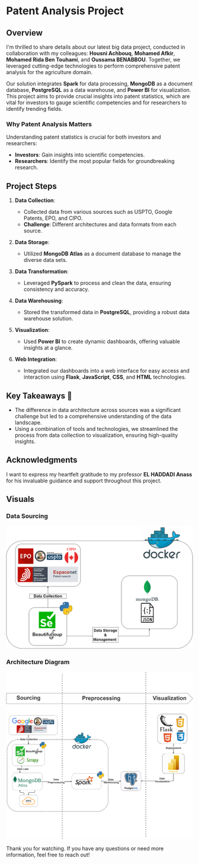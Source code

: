 # Patent Analysis Project

## Overview

I'm thrilled to share details about our latest big data project, conducted in collaboration with my colleagues: **Housni Achbouq**, **Mohamed Afkir**, **Mohamed Rida Ben Touhami**, and **Oussama BENABBOU**. Together, we leveraged cutting-edge technologies to perform comprehensive patent analysis for the agriculture domain. 

Our solution integrates **Spark** for data processing, **MongoDB** as a document database, **PostgreSQL** as a data warehouse, and **Power BI** for visualization. This project aims to provide crucial insights into patent statistics, which are vital for investors to gauge scientific competencies and for researchers to identify trending fields.

### Why Patent Analysis Matters

Understanding patent statistics is crucial for both investors and researchers:
- **Investors**: Gain insights into scientific competencies.
- **Researchers**: Identify the most popular fields for groundbreaking research.

## Project Steps

1. **Data Collection**: 
   - Collected data from various sources such as USPTO, Google Patents, EPO, and CIPO.
   - **Challenge**: Different architectures and data formats from each source.

2. **Data Storage**: 
   - Utilized **MongoDB Atlas** as a document database to manage the diverse data sets.

3. **Data Transformation**: 
   - Leveraged **PySpark** to process and clean the data, ensuring consistency and accuracy.

4. **Data Warehousing**: 
   - Stored the transformed data in **PostgreSQL**, providing a robust data warehouse solution.

5. **Visualization**: 
   - Used **Power BI** to create dynamic dashboards, offering valuable insights at a glance.

6. **Web Integration**: 
   - Integrated our dashboards into a web interface for easy access and interaction using **Flask**, **JavaScript**, **CSS**, and **HTML** technologies.

## Key Takeaways 🔧

- The difference in data architecture across sources was a significant challenge but led to a comprehensive understanding of the data landscape.
- Using a combination of tools and technologies, we streamlined the process from data collection to visualization, ensuring high-quality insights.

## Acknowledgments

I want to express my heartfelt gratitude to my professor **EL HADDADI Anass** for his invaluable guidance and support throughout this project.

## Visuals

### Data Sourcing
![Data Sources](sourcing.png)

### Architecture Diagram
![Architecture Diagram](Architecture.png)

Thank you for watching. If you have any questions or need more information, feel free to reach out!
